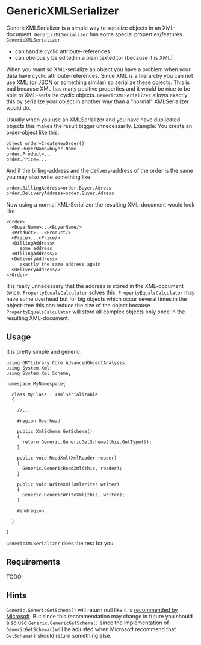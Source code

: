 # GenericXMLSerializer

GenericXMLSerializer is a simple way to serialize objects in an XML-document.
`GenericXMLSerializer` has some special properties/features. `GenericXMLSerializer`
- can handle cyclic attribute-references
- can obviously be edited in a plain texteditor (because it is XML)

When you want so XML-serialize an object you have a problem when your data have cyclic attribute-references.
Since XML is a hierarchy you can not use XML (or JSON or something similar) so serialize these objects.
This is bad because XML has many positive properties and it would be nice to be able to XML-serialize cyclic objects.
`GenericXMLSerializer` allows exactly this by serialize your object in another way than a "normal" XMLSerializer would do.

Usually when you use an XMLSerializer and you have have duplicated objects this makes the result bigger unnecessarily.
Example:
You create an order-object like this:
```
object order=CreateNewOrder()
order.BuyerName=buyer.Name
order.Product=...
order.Price=...
```
And if the billing-address and the delivery-address of the order is the same you may also write something like
```
order.BillingAddress=order.Buyer.Adress
order.DeliveryAddress=order.Buyer.Adress
```
Now using a normal XML-Serializer the resulting XML-document would look like
```
<Order>
  <BuyerName>...<BuyerName/>
  <Product>...<Product/>
  <Price>...<Price/>
  <BillingAddress>
     some address
  <BillingAddress/>
  <DeliveryAddress>
     exactly the same address again
  <DeliveryAddress/>
</Order>
```

It is really unnecessary that the address is stored in the XML-document twice. `PropertyEqualsCalculator` solves this. `PropertyEqualsCalculator` may have some overhead but for big objects which occur several times in the object-tree this can reduce the size of the object because `PropertyEqualsCalculator` will store all complex objects only once in the resulting XML-document.

## Usage

It is pretty simple and generic:

```
using GRYLibrary.Core.AdvancedObjectAnalysis;
using System.Xml;
using System.Xml.Schema;

namespace MyNamespace{

  class MyClass : IXmlSerializable
  {

    //...

    #region Overhead

    public XmlSchema GetSchema()
    {
      return Generic.GenericGetSchema(this.GetType());
    }

    public void ReadXml(XmlReader reader)
    {
      Generic.GenericReadXml(this, reader);
    }

    public void WriteXml(XmlWriter writer)
    {
      Generic.GenericWriteXml(this, writer);
    }

    #endregion

  }

}
```

`GenericXMLSerializer` does the rest for you.

## Requirements

TODO

## Hints

`Generic.GenericGetSchema()` will return null like it is [recommended by Microsoft](https://docs.microsoft.com/en-us/dotnet/api/system.xml.serialization.ixmlserializable.getschema?#remarks). But since this recommendation may change in future you should also use `Generic.GenericGetSchema()` since the implementation of `GenericGetSchema()`will be adjusted when Microsoft recommend that `GetSchema()` should return something else.
